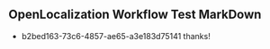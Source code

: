 ## OpenLocalization Workflow Test MarkDown
* b2bed163-73c6-4857-ae65-a3e183d75141 thanks!

<!--HONumber=Aug16_HO4-->



